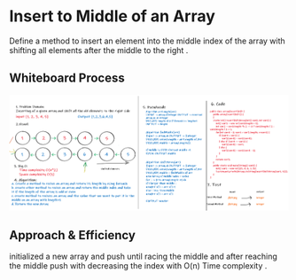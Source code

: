 # Insert to Middle of an Array
Define a method to insert an element into the middle index of the array with shifting all elements
after the middle to the right .

## Whiteboard Process
![Solution](../arrayInsertShift/challenge02.png)

## Approach & Efficiency
initialized a new array and push until racing the middle and after reaching the middle push with decreasing the index
with O(n) Time complexity .